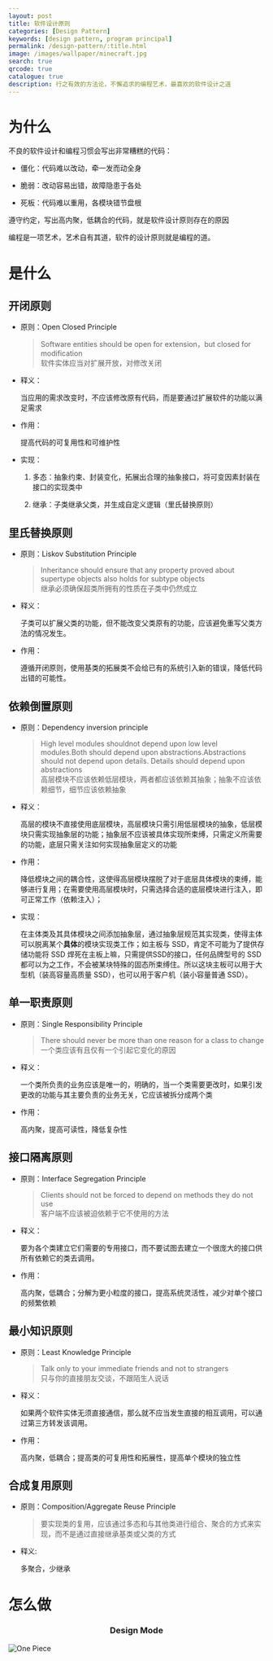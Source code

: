 ```yaml
---
layout: post
title: 软件设计原则
categories: [Design Pattern]
keywords: [design pattern, program principal]
permalink: /design-pattern/:title.html
image: /images/wallpaper/minecraft.jpg
search: true
qrcode: true
catalogue: true
description: 行之有效的方法论，不懈追求的编程艺术，最喜欢的软件设计之道
---
```


# 为什么

不良的软件设计和编程习惯会写出非常糟糕的代码：

* 僵化：代码难以改动，牵一发而动全身

* 脆弱：改动容易出错，故障隐患于各处

* 死板：代码难以重用，各模块错节盘根

遵守约定，写出高内聚，低耦合的代码，就是软件设计原则存在的原因

编程是一项艺术，艺术自有其道，软件的设计原则就是编程的道。

# 是什么

## 开闭原则

* 原则：Open Closed Principle

    > Software entities should be open for extension，but closed for modification  
    > 软件实体应当对扩展开放，对修改关闭

* 释义：

    当应用的需求改变时，不应该修改原有代码，而是要通过扩展软件的功能以满足需求

* 作用：

    提高代码的可复用性和可维护性

* 实现：

    1. 多态：抽象约束、封装变化，拓展出合理的抽象接口，将可变因素封装在接口的实现类中

    2. 继承：子类继承父类，并生成自定义逻辑（里氏替换原则）

## 里氏替换原则

* 原则：Liskov Substitution Principle

    > Inheritance should ensure that any property proved about supertype objects also holds for subtype objects  
    > 继承必须确保超类所拥有的性质在子类中仍然成立

* 释义：

    子类可以扩展父类的功能，但不能改变父类原有的功能，应该避免重写父类方法的情况发生。

* 作用：

    遵循开闭原则，使用基类的拓展类不会给已有的系统引入新的错误，降低代码出错的可能性。

## 依赖倒置原则

* 原则：Dependency inversion principle

    > High level modules shouldnot depend upon low level modules.Both should depend upon abstractions.Abstractions should not depend upon details. Details should depend upon abstractions  
    > 高层模块不应该依赖低层模块，两者都应该依赖其抽象；抽象不应该依赖细节，细节应该依赖抽象

* 释义：

    高层的模块不直接使用底层模块，高层模块只需引用低层模块的抽象，低层模块只需实现抽象层的功能；抽象层不应该被具体实现所束缚，只需定义所需要的功能，底层只需关注如何实现抽象层定义的功能

* 作用：

    降低模块之间的耦合性，这使得高层模块摆脱了对于底层具体模块的束缚，能够进行复用；在需要使用高层模块时，只需选择合适的底层模块进行注入，即可正常工作（依赖注入）；

* 实现：

    在主体类及其具体模块之间添加抽象层，通过抽象层规范其实现类，使得主体可以脱离某个**具体**的模块实现类工作；如主板与 SSD，肯定不可能为了提供存储功能将 SSD 焊死在主板上嘛，只需提供SSD的接口，任何品牌型号的 SSD 都可以为之工作，不会被某块特殊的固态所束缚住。所以这块主板可以用于大型机（装高容量高质量 SSD），也可以用于客户机（装小容量普通 SSD）。

## 单一职责原则

* 原则：Single Responsibility Principle

    > There should never be more than one reason for a class to change  
    > 一个类应该有且仅有一个引起它变化的原因

* 释义：

    一个类所负责的业务应该是唯一的，明确的，当一个类需要更改时，如果引发更改的功能与其主要负责的业务无关，它应该被拆分成两个类

* 作用：

    高内聚，提高可读性，降低复杂性

## 接口隔离原则

* 原则：Interface Segregation Principle

    > Clients should not be forced to depend on methods they do not use  
    > 客户端不应该被迫依赖于它不使用的方法

* 释义：

    要为各个类建立它们需要的专用接口，而不要试图去建立一个很庞大的接口供所有依赖它的类去调用。

* 作用：

    高内聚，低耦合；分解为更小粒度的接口，提高系统灵活性，减少对单个接口的频繁依赖

## 最小知识原则

* 原则：Least Knowledge Principle

    > Talk only to your immediate friends and not to strangers  
    > 只与你的直接朋友交谈，不跟陌生人说话

* 释义：

    如果两个软件实体无须直接通信，那么就不应当发生直接的相互调用，可以通过第三方转发该调用。

* 作用：

    高内聚，低耦合；提高类的可复用性和拓展性，提高单个模块的独立性

## 合成复用原则

* 原则：Composition/Aggregate Reuse Principle

    > 要实现类的复用，应该通过多态和与其他类进行组合、聚合的方式来实现，而不是通过直接继承基类或父类的方式

* 释义:

    多聚合，少继承

# 怎么做

<h3 style="text-align:center">Design Mode</h3>
<img src="{{ site.url }}/images/onepiece.png" alt="One Piece" style="text-align:center"/>